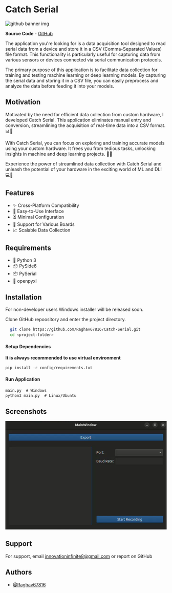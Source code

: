 
# Catch Serial



![github banner img](https://github.com/Raghav67816/Catch-Serial/assets/73534350/a4e249ab-8b24-40c2-b8e4-65c178815ab8)




**Source Code** - [GitHub](https://github.com/Raghav67816/Catch-Serial)



The application you're looking for is a data acquisition tool designed to read serial data from a device and store it in a CSV (Comma-Separated Values) file format. This functionality is particularly useful for capturing data from various sensors or devices connected via serial communication protocols.

The primary purpose of this application is to facilitate data collection for training and testing machine learning or deep learning models. By capturing the serial data and storing it in a CSV file, you can easily preprocess and analyze the data before feeding it into your models.





## Motivation

Motivated by the need for efficient data collection from custom hardware, I developed Catch Serial. This application eliminates manual entry and conversion, streamlining the acquisition of real-time data into a CSV format. 📊🎣

With Catch Serial, you can focus on exploring and training accurate models using your custom hardware. It frees you from tedious tasks, unlocking insights in machine and deep learning projects. 🚀💡

Experience the power of streamlined data collection with Catch Serial and unleash the potential of your hardware in the exciting world of ML and DL! 💻🔬

## Features

- ✨ Cross-Platform Compatibility
- 🎯 Easy-to-Use Interface
- ⏳ Minimal Configuration
- 🔌 Support for Various Boards
- 📈 Scalable Data Collection



## Requirements
- 🐍 Python 3
- 📦 PySide6
- 📦 PySerial
- 📁 openpyxl
## Installation

For non-developer users Windows installer will be released soon.

Clone GitHub repoository and enter the project directory.

```bash
  git clone https://github.com/Raghav67816/Catch-Serial.git
  cd <project-folder>
```

#### Setup Dependencies
**It is always recommended to use virtual environment**
```
pip install -r config/requirements.txt
```

#### Run Application
```
main.py  # Windows
python3 main.py  # Linux/Ubuntu
```


## Screenshots


![CS](https://raw.githubusercontent.com/Raghav67816/Catch-Serial/refs/heads/main/screenshot.png)


## Support

For support, email innovationinfinite8@gmail.com or report on GitHub


## Authors

- [@Raghav67816](https://www.github.com/octokatherine)


